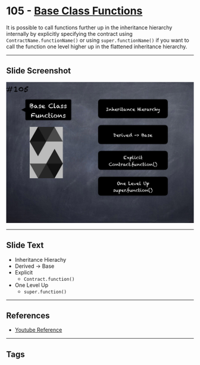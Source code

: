 # 105 - [Base Class Functions](Base%20Class%20Functions.md)
It is possible to call functions further up in the inheritance hierarchy internally by explicitly specifying the contract using `ContractName.functionName()` or using `super.functionName()` if you want to call the function one level higher up in the flattened inheritance hierarchy.
___
## Slide Screenshot
![105.png](../../images/solidity201/105.png)
___
## Slide Text
- Inheritance Hierachy
- Derived -> Base
- Explicit
	- `Contract.function()`
- One Level Up
	- `super.function()`
___
## References
- [Youtube Reference](https://youtu.be/3bFgsmsQXrE?t=443)
___
## Tags